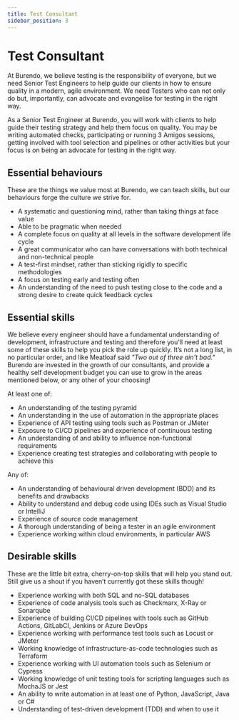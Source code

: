 ```yaml
---
title: Test Consultant
sidebar_position: 3
---
```

# Test Consultant

At Burendo, we believe testing is the responsibility of everyone, but we need Senior Test Engineers to help guide our clients in how to ensure quality in a modern, agile environment. We need Testers who can not only do but, importantly, can advocate and evangelise for testing in the right way.

As a Senior Test Engineer at Burendo, you will work with clients to help guide their testing strategy and help them focus on quality. You may be writing automated checks, participating or running 3 Amigos sessions, getting involved with tool selection and pipelines or other activities but your focus is on being an advocate for testing in the right way.

## Essential behaviours

These are the things we value most at Burendo, we can teach skills, but our behaviours forge the culture we strive for.

- A systematic and questioning mind, rather than taking things at face value
- Able to be pragmatic when needed
- A complete focus on quality at all levels in the software development life cycle
- A great communicator who can have conversations with both technical and non-technical people
- A test-first mindset, rather than sticking rigidly to specific methodologies
- A focus on testing early and testing often
- An understanding of the need to push testing close to the code and a strong desire to create quick feedback cycles

## Essential skills

We believe every engineer should have a fundamental understanding of development, infrastructure and testing and therefore you’ll need at least some of these skills to help you pick the role up quickly. It’s not a long list, in no particular order, and like Meatloaf said _"Two out of three ain't bad."_  Burendo are invested in the growth of our consultants, and provide a healthy self development budget you can use to grow in the areas mentioned below, or any other of your choosing!

At least one of:
- An understanding of the testing pyramid
- An understanding in the use of automation in the appropriate places
- Experience of API testing using tools such as Postman or JMeter
- Exposure to CI/CD pipelines and experience of continuous testing
- An understanding of and ability to influence non-functional requirements
- Experience creating test strategies and collaborating with people to achieve this

Any of:
- An understanding of behavioural driven development (BDD) and its benefits and drawbacks
- Ability to understand and debug code using IDEs such as Visual Studio or IntelliJ
- Experience of source code management
- A thorough understanding of being a tester in an agile environment
- Experience working within cloud environments, in particular AWS

## Desirable skills

These are the little bit extra, cherry-on-top skills that will help you stand out. Still give us a shout if you haven’t currently got these skills though!

- Experience working with both SQL and no-SQL databases
- Experience of code analysis tools such as Checkmarx, X-Ray or Sonarqube
- Experience of building CI/CD pipelines with tools such as GitHub Actions, GitLabCI, Jenkins or Azure DevOps
- Experience working with performance test tools such as Locust or JMeter
- Working knowledge of infrastructure-as-code technologies such as Terraform
- Experience working with UI automation tools such as Selenium or Cypress
- Working knowledge of unit testing tools for scripting languages such as MochaJS or Jest
- An ability to write automation in at least one of Python, JavaScript, Java or C#
- Understanding of test-driven development (TDD) and when to use it
